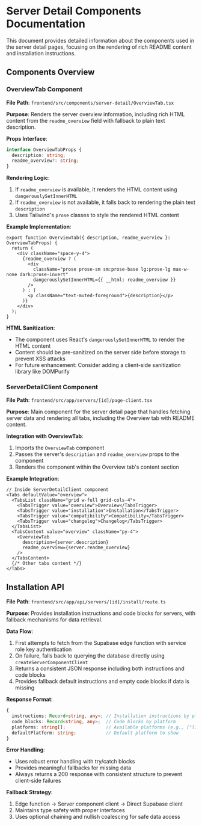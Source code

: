 # Server Detail Components Documentation

This document provides detailed information about the components used in the server detail pages, focusing on the rendering of rich README content and installation instructions.

## Components Overview

### OverviewTab Component

**File Path**: `frontend/src/components/server-detail/OverviewTab.tsx`

**Purpose**: Renders the server overview information, including rich HTML content from the `readme_overview` field with fallback to plain text description.

**Props Interface**:
```typescript
interface OverviewTabProps {
  description: string;
  readme_overview?: string;
}
```

**Rendering Logic**:
1. If `readme_overview` is available, it renders the HTML content using `dangerouslySetInnerHTML`
2. If `readme_overview` is not available, it falls back to rendering the plain text `description`
3. Uses Tailwind's `prose` classes to style the rendered HTML content

**Example Implementation**:
```tsx
export function OverviewTab({ description, readme_overview }: OverviewTabProps) {
  return (
    <div className="space-y-4">
      {readme_overview ? (
        <div 
          className="prose prose-sm sm:prose-base lg:prose-lg max-w-none dark:prose-invert"
          dangerouslySetInnerHTML={{ __html: readme_overview }}
        />
      ) : (
        <p className="text-muted-foreground">{description}</p>
      )}
    </div>
  );
}
```

**HTML Sanitization**:
- The component uses React's `dangerouslySetInnerHTML` to render the HTML content
- Content should be pre-sanitized on the server side before storage to prevent XSS attacks
- For future enhancement: Consider adding a client-side sanitization library like DOMPurify

### ServerDetailClient Component

**File Path**: `frontend/src/app/servers/[id]/page-client.tsx`

**Purpose**: Main component for the server detail page that handles fetching server data and rendering all tabs, including the Overview tab with README content.

**Integration with OverviewTab**:
1. Imports the `OverviewTab` component
2. Passes the server's `description` and `readme_overview` props to the component
3. Renders the component within the Overview tab's content section

**Example Integration**:
```tsx
// Inside ServerDetailClient component
<Tabs defaultValue="overview">
  <TabsList className="grid w-full grid-cols-4">
    <TabsTrigger value="overview">Overview</TabsTrigger>
    <TabsTrigger value="installation">Installation</TabsTrigger>
    <TabsTrigger value="compatibility">Compatibility</TabsTrigger>
    <TabsTrigger value="changelog">Changelog</TabsTrigger>
  </TabsList>
  <TabsContent value="overview" className="py-4">
    <OverviewTab 
      description={server.description} 
      readme_overview={server.readme_overview} 
    />
  </TabsContent>
  {/* Other tabs content */}
</Tabs>
```

## Installation API

**File Path**: `frontend/src/app/api/servers/[id]/install/route.ts`

**Purpose**: Provides installation instructions and code blocks for servers, with fallback mechanisms for data retrieval.

**Data Flow**:
1. First attempts to fetch from the Supabase edge function with service role key authentication
2. On failure, falls back to querying the database directly using `createServerComponentClient`
3. Returns a consistent JSON response including both instructions and code blocks
4. Provides fallback default instructions and empty code blocks if data is missing

**Response Format**:
```typescript
{
  instructions: Record<string, any>; // Installation instructions by platform
  code_blocks: Record<string, any>;  // Code blocks by platform
  platforms: string[];               // Available platforms (e.g., ["linux", "macos", "windows"])
  defaultPlatform: string;           // Default platform to show
}
```

**Error Handling**:
- Uses robust error handling with try/catch blocks
- Provides meaningful fallbacks for missing data
- Always returns a 200 response with consistent structure to prevent client-side failures

**Fallback Strategy**:
1. Edge function → Server component client → Direct Supabase client
2. Maintains type safety with proper interfaces
3. Uses optional chaining and nullish coalescing for safe data access
